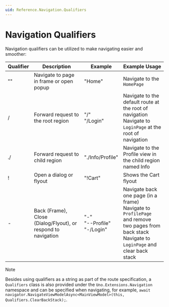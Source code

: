 ```yaml
---
uid: Reference.Navigation.Qualifiers
---
```


# Navigation Qualifiers

Navigation qualifiers can be utilized to make navigating easier and smoother:

| Qualifier | Description                                     | Example             | Example Usage                                                |
|-----------|-------------------------------------------------|---------------------|--------------------------------------------------------------|
| ""        | Navigate to page in frame or open popup        | "Home"              | Navigate to the `HomePage`                                     |
| /         | Forward request to the root region              | "/"<br>"/Login"     | Navigate to the default route at the root of navigation<br>Navigate to `LoginPage` at the root of navigation |
| ./        | Forward request to child region                 | "./Info/Profile"    | Navigate to the Profile view in the child region named Info |
| !         | Open a dialog or flyout                         | "!Cart"             | Shows the Cart flyout                                        |
| -         | Back (Frame), Close (Dialog/Flyout), or respond to navigation | "-"<br>"--Profile"<br>"-/Login" | Navigate back one page (in a frame)<br>Navigate to `ProfilePage` and remove two pages from back stack<br>Navigate to `LoginPage` and clear back stack |

> [!NOTE]
> Besides using qualifiers as a string as part of the route specification, a `Qualifiers` class is also provided under the `Uno.Extensions.Navigation` namespace and can be specified when navigating, for example, `await navigator.NavigateViewModelAsync<MainViewModel>(this, Qualifiers.ClearBackStack);`.
